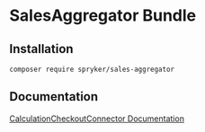 # SalesAggregator Bundle

## Installation

```
composer require spryker/sales-aggregator
```

## Documentation

[CalculationCheckoutConnector Documentation](http://spryker.github.io/core/bundles/sales-aggregator)
